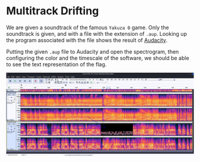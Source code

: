 # Multitrack Drifting

We are given a soundtrack of the famous `Yakuza 0` game. Only the soundtrack is given, and with a file with the extension of `.aup`. Looking up the program associated with the file shows the result of [Audacity](https://www.audacityteam.org/). 

Putting the given `.aup` file to Audacity and open the spectrogram, then configuring the color and the timescale of the software, we should be able to see the text representation of the flag.

<img src="./audacity.jpg">